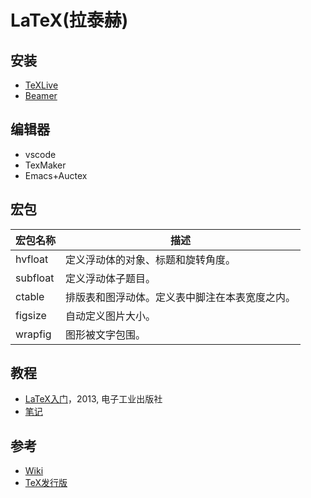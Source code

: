# LaTeX(拉泰赫)

## 安装

- [TeXLive](./TeXLive.md)
- [Beamer](./beamer.md)

## 编辑器
   - vscode
   - TexMaker
   - Emacs+Auctex

## 宏包 

| 宏包名称 | 描述                                           |
|----------|------------------------------------------------|
| hvfloat  | 定义浮动体的对象、标题和旋转角度。             |
| subfloat | 定义浮动体子题目。                             |
| ctable   | 排版表和图浮动体。定义表中脚注在本表宽度之内。 |
| figsize  | 自动定义图片大小。                             |
| wrapfig  | 图形被文字包围。                               |

## 教程 
   - [LaTeX入门](http://item.jd.com/11258469.html)，2013, 电子工业出版社
   - [笔记](https://github.com/yangdaweihit/latexreport)

## 参考

- [Wiki](https://en.wikibooks.org/wiki/LaTeX)
- [TeX发行版](https://en.wikibooks.org/wiki/LaTeX/Installation)
